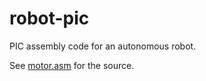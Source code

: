 # robot-pic
PIC assembly code for an autonomous robot.

See [motor.asm](/Motor.X/Motor.asm) for the source.
